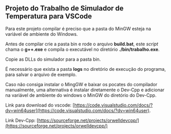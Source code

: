## Projeto do Trabalho de Simulador de Temperatura para VSCode

Para este projeto compilar é preciso que a pasta do MinGW esteja na variável de ambiente do Windows.

Antes de compilar crie a pasta bin e rode o arquivo **build.bat**, este *script* chama o **g++.exe**  e compila o executável no diretório **./bin/trabalho.exe**.

Copie as DLLs do simulador para a pasta bin.

É necessário que exista a pasta **logs** no diretório de execução do programa, para salvar o arquivo de exemplo.

Caso não consiga instalar o MingGW e baixar os pocates do compilador manualmente, uma alternativa é instalar diretamente o Dev-Cpp e adicionar na variável de ambiente do windows o MinGW do diretório do Dev-Cpp.

Link para download do vscode: [https://code.visualstudio.com/docs/?dv=win64user](https://code.visualstudio.com/docs/?dv=win64user). 

Link Dev-Cpp: [https://sourceforge.net/projects/orwelldevcpp/](https://sourceforge.net/projects/orwelldevcpp/)